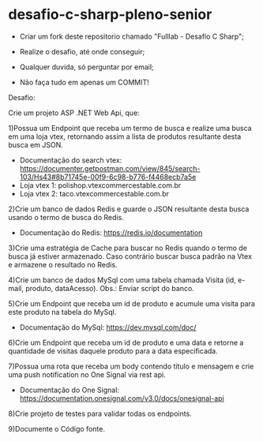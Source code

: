 # desafio-c-sharp-pleno-senior

- Criar um fork deste repositorio chamado "Fulllab - Desafio C Sharp";

- Realize o desafio, até onde conseguir;

- Qualquer duvida, só perguntar por email;

- Não faça tudo em apenas um COMMIT!

Desafio:

Crie um projeto ASP .NET Web Api, que:

1)Possua um Endpoint que receba um termo de busca e realize uma busca em uma loja vtex, retornando assim a lista de produtos resultante desta busca em JSON.

  - Documentação do search vtex: https://documenter.getpostman.com/view/845/search-103/Hs43#8b71745e-00f9-6c98-b776-f4468ecb7a5e
  - Loja vtex 1: polishop.vtexcommercestable.com.br
  - Loja vtex 2: taco.vtexcommercestable.com.br
  
2)Crie um banco de dados Redis e guarde o JSON resultante desta busca usando o termo de busca do Redis.  
  - Documentação do Redis: https://redis.io/documentation

3)Crie uma estratégia de Cache para buscar no Redis quando o termo de busca já estiver armazenado. Caso contrário buscar busca padrão na Vtex e armazene o resultado no Redis.

4)Crie um banco de dados MySql com uma tabela chamada Visita (id, e-mail, produto, dataAcesso). Obs.: Enviar script do banco. 


5)Crie um Endpoint que receba um id de produto e acumule uma visita para este produto na tabela do MySql.

  - Documentação do MySql: https://dev.mysql.com/doc/


6)Crie um Endpoint que receba um id de produto e uma data e retorne a quantidade de visitas daquele produto para a data especificada.


7)Possua uma rota que receba um body contendo título e mensagem e crie uma push notification no One Signal via rest api.

  - Documentação do One Signal: https://documentation.onesignal.com/v3.0/docs/onesignal-api

8)Crie projeto de testes para validar todas os endpoints.

9)Documente o Código fonte.
